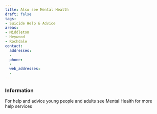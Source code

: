 ```yaml
---
title: Also see Mental Health
draft: false
tags:
- Suicide Help & Advice
areas:
- Middleton
- Heywood
- Rochdale
contact:
  addresses:
  - 
  phone:
  - 
  web_addresses:
  - 
---
```


### Information
For help and advice
young people and adults
see Mental Health for more help services

